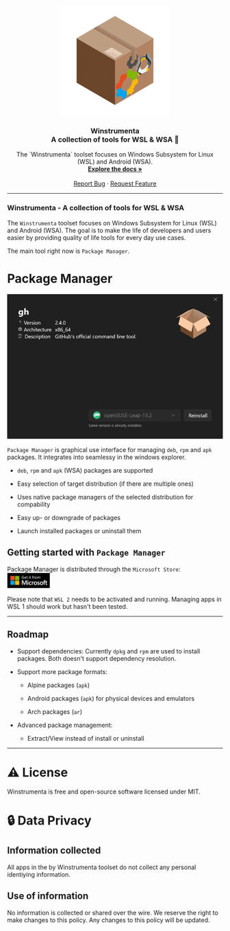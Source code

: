 <p align="center">
  <a href="https://github.com/Gitii/Winstrumenta">
    <img src="Assets/LogoWithClosedPackage.png" alt="Logo" width="256px">
  </a>

<h3 align="center">Winstrumenta<br/>A collection of tools for WSL & WSA 🥳</h3>

<p align="center">
    The `Winstrumenta` toolset focuses on Windows Subsystem for Linux (WSL) and Android (WSA). 
    <br />
    <a href="https://github.com/Gitii/Winstrumenta"><strong>Explore the docs »</strong></a>
    <br />
    <br />
    <a href="https://github.com/Gitii/Winstrumenta/issues">Report Bug</a> ·
    <a href="https://github.com/Gitii/Winstrumenta/issues">Request Feature</a>
  </p>
</p>

---

### Winstrumenta - A collection of tools for WSL & WSA

The `Winstrumenta` toolset focuses on Windows Subsystem for Linux (WSL) and Android (WSA). The goal is to make the life of developers and users easier by providing quality of life tools for every day use cases.

The main tool right now is `Package Manager`.

# Package Manager

<p align="center">
  <img src="Assets/Package-Screenshot.png" alt="PM-Logo" width="600">
</p>

`Package Manager` is graphical use interface for managing `deb`, `rpm` and `apk` packages. It integrates into seamlessy in the windows explorer.

- `deb`, `rpm` and `apk` (WSA) packages are supported

- Easy selection of target distribution (if there are multiple ones)

- Uses native package managers of the selected distribution for compability

- Easy up- or downgrade of packages

- Launch installed packages or uninstall them

## Getting started with `Package Manager`

Package Manager is distributed through the `Microsoft Store`:  
<a href="https://www.microsoft.com/store/apps/windows">
<img title="Download from Microsoft-Store" src="Assets/ms-store-badge.png" alt="Download from Microsoft-Store" width="100">
</a>

Please note that `WSL 2` needs to be activated and running. Managing apps in WSL 1 should work but hasn't been tested.

---

## Roadmap

- Support dependencies: Currently `dpkg` and `rpm` are used to install packages. Both doesn't support dependency resolution.

- Support more package formats:

  - Alpine packages (`apk`)

  - Android packages (`apk`) for physical devices and emulators

  - Arch packages (`ar`)

- Advanced package management:

  - Extract/View instead of install or uninstall

---

# ⚠️ License

Winstrumenta is free and open-source software licensed under MIT.

# 🔒 Data Privacy

## Information collected

All apps in the by Winstrumenta toolset do not collect any personal identiying information.

## Use of information

No information is collected or shared over the wire. We reserve the right to
make changes to this policy. Any changes to this policy will be updated.

<br />
